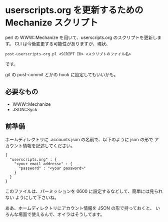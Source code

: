  userscripts.org を更新するための Mechanize スクリプト
=======================================================

perl の WWW::Mechanize を用いて、userscripts.org のスクリプトを更新します。
CLI は今後変更する可能性がありますが、現状、

    post-userscripts-org.pl <SCRIPT ID> <スクリプトのファイル名>

です。

git の post-commit とかの hook に設定してもいいかも。


 必要なもの
------------

  - WWW::Mechanize
  - JSON::Syck

 前準備
--------

ホームディレクトリに .accounts.json の名前で、以下のように json の形で
アカウント情報を記述してください。

    {
      "userscripts.org" : {
        "<your email address>" : {
          "password" : "<your password>"
        }
      }
    }

このファイルは、パーミッションを 0600 に設定するなどして、簡単には見られない
ようにして下さいね。

ああ、ホームディレクトリにアカウント情報を JSON の形で持っておくと、
いろんな場面で使えるんで、オイラはそうしてます。
